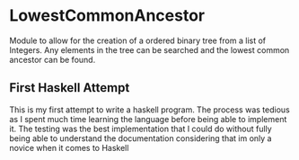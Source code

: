 # LowestCommonAncestor
Module to allow for the creation of a ordered binary tree from a list of Integers. 
Any elements in the tree can be searched and the lowest common ancestor can be found.

## First Haskell Attempt
This is my first attempt to write a haskell program. The process was tedious as I spent
much time learning the language before being able to implement it. The testing was the
best implementation that I could do without fully being able to understand the documentation
considering that im only a novice when it comes to Haskell
